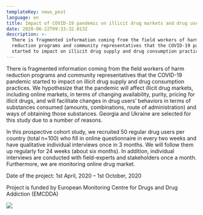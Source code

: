 ```yaml
---
templateKey: news_post
language: en
title: Impact of COVID-19 pandemic on illicit drug markets and drug users’ behavior
date: 2020-06-22T09:33:32.013Z
description: >-
  There is fragmented information coming from the field workers of harm
  reduction programs and community representatives that the COVID-19 pandemic
  started to impact on illicit drug supply and drug consumption practices.
---
```

There is fragmented information coming from the field workers of harm reduction programs and community representatives that the COVID-19 pandemic started to impact on illicit drug supply and drug consumption practices. We hypothesize that the pandemic will affect illicit drug markets, including online markets, in terms of changing availability, purity, pricing for illicit drugs, and will facilitate changes in drug users’ behaviors in terms of substances consumed (amounts, combinations, route of administration) and ways of obtaining those substances. Georgia and Ukraine are selected for this study due to a number of reasons.

In this prospective cohort study, we recruited 50 regular drug users per country (total n=100) who fill in online questionnaire in every two weeks and have qualitative individual interviews once in 3 months. We will follow them up regularly for 24 weeks (about six months). In addition, individual interviews are conducted with field-experts and stakeholders once a month. Furthermore, we are monitoring online drug market.

Date of the project: 1st April, 2020 – 1st October, 2020

Project is funded by European Monitoring Centre for Drugs and Drug Addiction (EMCDDA)

<div class="image-list">

![](/media/uploads/covid19-cdc-unsplash.jpg)

</div>
